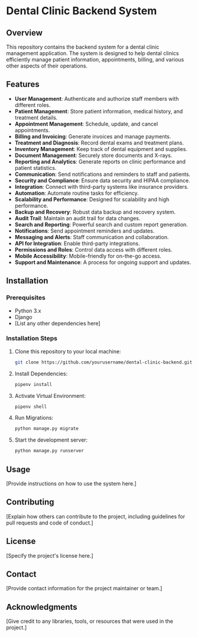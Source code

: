 # Dental Clinic Backend System

## Overview

This repository contains the backend system for a dental clinic management application. The system is designed to help dental clinics efficiently manage patient information, appointments, billing, and various other aspects of their operations.

## Features

- **User Management**: Authenticate and authorize staff members with different roles.
- **Patient Management**: Store patient information, medical history, and treatment details.
- **Appointment Management**: Schedule, update, and cancel appointments.
- **Billing and Invoicing**: Generate invoices and manage payments.
- **Treatment and Diagnosis**: Record dental exams and treatment plans.
- **Inventory Management**: Keep track of dental equipment and supplies.
- **Document Management**: Securely store documents and X-rays.
- **Reporting and Analytics**: Generate reports on clinic performance and patient statistics.
- **Communication**: Send notifications and reminders to staff and patients.
- **Security and Compliance**: Ensure data security and HIPAA compliance.
- **Integration**: Connect with third-party systems like insurance providers.
- **Automation**: Automate routine tasks for efficiency.
- **Scalability and Performance**: Designed for scalability and high performance.
- **Backup and Recovery**: Robust data backup and recovery system.
- **Audit Trail**: Maintain an audit trail for data changes.
- **Search and Reporting**: Powerful search and custom report generation.
- **Notifications**: Send appointment reminders and updates.
- **Messaging and Alerts**: Staff communication and collaboration.
- **API for Integration**: Enable third-party integrations.
- **Permissions and Roles**: Control data access with different roles.
- **Mobile Accessibility**: Mobile-friendly for on-the-go access.
- **Support and Maintenance**: A process for ongoing support and updates.

## Installation

### Prerequisites

- Python 3.x
- Django
- [List any other dependencies here]

### Installation Steps

1. Clone this repository to your local machine:

   ```bash
   git clone https://github.com/yourusername/dental-clinic-backend.git

2. Install Dependencies:

   ```bash
   pipenv install

3. Activate Virtual Environment:
   
   ```bash
   pipenv shell

4. Run Migrations:
   
   ```bash
   python manage.py migrate

5. Start the development server:
   ```bash
   python manage.py runserver


## Usage
[Provide instructions on how to use the system here.]

## Contributing
[Explain how others can contribute to the project, including guidelines for pull requests and code of conduct.]

## License
[Specify the project's license here.]

## Contact
[Provide contact information for the project maintainer or team.]

## Acknowledgments
[Give credit to any libraries, tools, or resources that were used in the project.]
   

